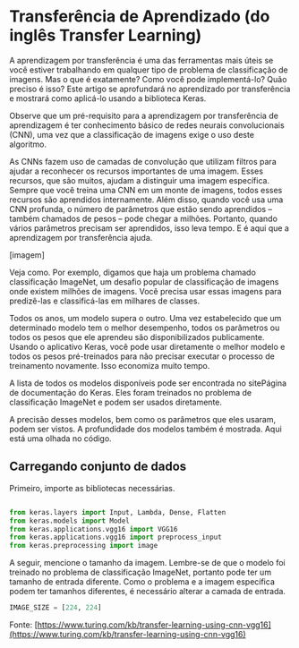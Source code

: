 # Transferência de Aprendizado (do inglês Transfer Learning)

A aprendizagem por transferência é uma das ferramentas mais úteis se você estiver trabalhando em qualquer tipo de problema de classificação de imagens. Mas o que é exatamente? Como você pode implementá-lo? Quão preciso é isso? Este artigo se aprofundará no aprendizado por transferência e mostrará como aplicá-lo usando a biblioteca Keras.

Observe que um pré-requisito para a aprendizagem por transferência de aprendizagem é ter conhecimento básico de redes neurais convolucionais (CNN), uma vez que a classificação de imagens exige o uso deste algoritmo.

As CNNs fazem uso de camadas de convolução que utilizam filtros para ajudar a reconhecer os recursos importantes de uma imagem. Esses recursos, que são muitos, ajudam a distinguir uma imagem específica. Sempre que você treina uma CNN em um monte de imagens, todos esses recursos são aprendidos internamente. Além disso, quando você usa uma CNN profunda, o número de parâmetros que estão sendo aprendidos – também chamados de pesos – pode chegar a milhões. Portanto, quando vários parâmetros precisam ser aprendidos, isso leva tempo. E é aqui que a aprendizagem por transferência ajuda.

[imagem]

Veja como.
Por exemplo, digamos que haja um problema chamado classificação ImageNet, um desafio popular de classificação de imagens onde existem milhões de imagens. Você precisa usar essas imagens para predizê-las e classificá-las em milhares de classes.

[](https://production-media.paperswithcode.com/datasets/ImageNet-0000000008-f2e87edd_Y0fT5zg.jpg)

Todos os anos, um modelo supera o outro. Uma vez estabelecido que um determinado modelo tem o melhor desempenho, todos os parâmetros ou todos os pesos que ele aprendeu são disponibilizados publicamente. Usando o aplicativo Keras, você pode usar diretamente o melhor modelo e todos os pesos pré-treinados para não precisar executar o processo de treinamento novamente. Isso economiza muito tempo.

A lista de todos os modelos disponíveis pode ser encontrada no sitePágina de documentação do Keras. Eles foram treinados no problema de classificação ImageNet e podem ser usados ​​diretamente.

A precisão desses modelos, bem como os parâmetros que eles usaram, podem ser vistos. A profundidade dos modelos também é mostrada.
Aqui está uma olhada no código.

## Carregando conjunto de dados

Primeiro, importe as bibliotecas necessárias.

```python

from keras.layers import Input, Lambda, Dense, Flatten
from keras.models import Model
from keras.applications.vgg16 import VGG16
from keras.applications.vgg16 import preprocess_input
from keras.preprocessing import image

```

A seguir, mencione o tamanho da imagem. Lembre-se de que o modelo foi treinado no problema de classificação ImageNet, portanto pode ter um tamanho de entrada diferente. Como o problema e a imagem específica podem ter tamanhos diferentes, é necessário alterar a camada de entrada.

```python
IMAGE_SIZE = [224, 224]
```





Fonte: [https://www.turing.com/kb/transfer-learning-using-cnn-vgg16](https://www.turing.com/kb/transfer-learning-using-cnn-vgg16)

